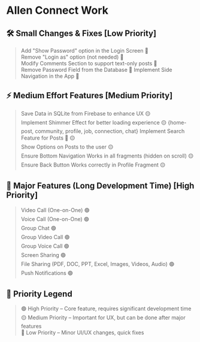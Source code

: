# Allen Connect Work

## 🛠️ Small Changes & Fixes [Low Priority]
> Add "Show Password" option in the Login Screen 🔵  
> Remove "Login as" option (not needed) 🔵  
> Modify Comments Section to support text-only posts 🔵  
> Remove Password Field from the Database 🔵 
> Implement Side Navigation in the App 🔵

## ⚡ Medium Effort Features [Medium Priority]
> Save Data in SQLite from Firebase to enhance UX 🟡  
> Implement Shimmer Effect for better loading experience 🟡  {home-post, community, profile, job, connection, chat}
> Implement Search Feature for Posts 🔎 🟡  
> Show Options on Posts to the user 🟡  
> Ensure Bottom Navigation Works in all fragments (hidden on scroll) 🟡  
> Ensure Back Button Works correctly in Profile Fragment 🟡

## 🚀 Major Features (Long Development Time) [High Priority]
> Video Call (One-on-One) 🟢  
> Voice Call (One-on-One) 🟢  
> Group Chat 🟢  
> Group Video Call 🟢  
> Group Voice Call 🟢  
> Screen Sharing 🟢  
> File Sharing (PDF, DOC, PPT, Excel, Images, Videos, Audio) 🟢  
> Push Notifications 🟢



## 🔵 Priority Legend
> 🟢 High Priority – Core feature, requires significant development time  
> 🟡 Medium Priority – Important for UX, but can be done after major features  
> 🔵 Low Priority – Minor UI/UX changes, quick fixes  

